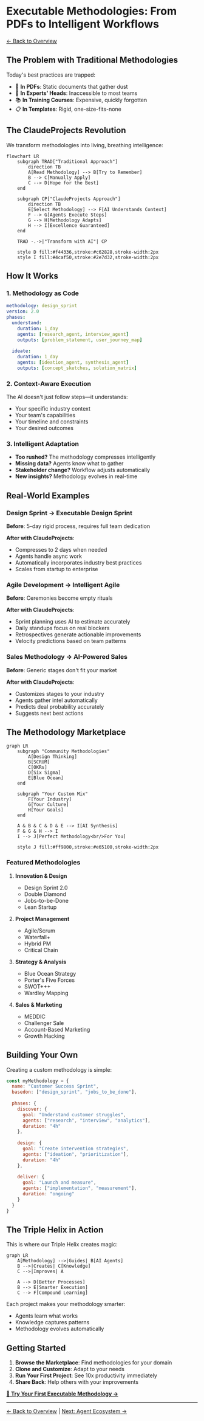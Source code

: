 # Executable Methodologies: From PDFs to Intelligent Workflows

[← Back to Overview](./README.md)

## The Problem with Traditional Methodologies

Today's best practices are trapped:
- 📄 **In PDFs**: Static documents that gather dust
- 🧠 **In Experts' Heads**: Inaccessible to most teams
- 📚 **In Training Courses**: Expensive, quickly forgotten
- 📋 **In Templates**: Rigid, one-size-fits-none

## The ClaudeProjects Revolution

We transform methodologies into living, breathing intelligence:

```mermaid
flowchart LR
    subgraph TRAD["Traditional Approach"]
        direction TB
        A[Read Methodology] --> B[Try to Remember]
        B --> C[Manually Apply]
        C --> D[Hope for the Best]
    end
    
    subgraph CP["ClaudeProjects Approach"]
        direction TB
        E[Select Methodology] --> F[AI Understands Context]
        F --> G[Agents Execute Steps]
        G --> H[Methodology Adapts]
        H --> I[Excellence Guaranteed]
    end
    
    TRAD -.->|"Transform with AI"| CP
    
    style D fill:#f44336,stroke:#c62828,stroke-width:2px
    style I fill:#4caf50,stroke:#2e7d32,stroke-width:2px
```

## How It Works

### 1. **Methodology as Code**
```yaml
methodology: design_sprint
version: 2.0
phases:
  understand:
    duration: 1_day
    agents: [research_agent, interview_agent]
    outputs: [problem_statement, user_journey_map]
    
  ideate:
    duration: 1_day  
    agents: [ideation_agent, synthesis_agent]
    outputs: [concept_sketches, solution_matrix]
```

### 2. **Context-Aware Execution**
The AI doesn't just follow steps—it understands:
- Your specific industry context
- Your team's capabilities
- Your timeline and constraints
- Your desired outcomes

### 3. **Intelligent Adaptation**
- **Too rushed?** The methodology compresses intelligently
- **Missing data?** Agents know what to gather
- **Stakeholder change?** Workflow adjusts automatically
- **New insights?** Methodology evolves in real-time

## Real-World Examples

### Design Sprint → Executable Design Sprint

**Before**: 5-day rigid process, requires full team dedication

**After with ClaudeProjects**:
- Compresses to 2 days when needed
- Agents handle async work
- Automatically incorporates industry best practices
- Scales from startup to enterprise

### Agile Development → Intelligent Agile

**Before**: Ceremonies become empty rituals

**After with ClaudeProjects**:
- Sprint planning uses AI to estimate accurately
- Daily standups focus on real blockers
- Retrospectives generate actionable improvements
- Velocity predictions based on team patterns

### Sales Methodology → AI-Powered Sales

**Before**: Generic stages don't fit your market

**After with ClaudeProjects**:
- Customizes stages to your industry
- Agents gather intel automatically
- Predicts deal probability accurately
- Suggests next best actions

## The Methodology Marketplace

```mermaid
graph LR
    subgraph "Community Methodologies"
        A[Design Thinking]
        B[SCRUM]
        C[OKRs]
        D[Six Sigma]
        E[Blue Ocean]
    end
    
    subgraph "Your Custom Mix"
        F[Your Industry]
        G[Your Culture]
        H[Your Goals]
    end
    
    A & B & C & D & E --> I[AI Synthesis]
    F & G & H --> I
    I --> J[Perfect Methodology<br/>For You]
    
    style J fill:#ff9800,stroke:#e65100,stroke-width:2px
```

### Featured Methodologies

1. **Innovation & Design**
   - Design Sprint 2.0
   - Double Diamond
   - Jobs-to-be-Done
   - Lean Startup

2. **Project Management**
   - Agile/Scrum
   - Waterfall+
   - Hybrid PM
   - Critical Chain

3. **Strategy & Analysis**
   - Blue Ocean Strategy
   - Porter's Five Forces
   - SWOT+++
   - Wardley Mapping

4. **Sales & Marketing**
   - MEDDIC
   - Challenger Sale
   - Account-Based Marketing
   - Growth Hacking

## Building Your Own

Creating a custom methodology is simple:

```javascript
const myMethodology = {
  name: "Customer Success Sprint",
  basedon: ["design_sprint", "jobs_to_be_done"],
  
  phases: {
    discover: {
      goal: "Understand customer struggles",
      agents: ["research", "interview", "analytics"],
      duration: "4h"
    },
    
    design: {
      goal: "Create intervention strategies", 
      agents: ["ideation", "prioritization"],
      duration: "4h"
    },
    
    deliver: {
      goal: "Launch and measure",
      agents: ["implementation", "measurement"],
      duration: "ongoing"
    }
  }
}
```

## The Triple Helix in Action

This is where our Triple Helix creates magic:

```mermaid
graph LR
    A[Methodology] -->|Guides| B[AI Agents]
    B -->|Creates| C[Knowledge]
    C -->|Improves| A
    
    A --> D[Better Processes]
    B --> E[Smarter Execution]
    C --> F[Compound Learning]
```

Each project makes your methodology smarter:
- Agents learn what works
- Knowledge captures patterns
- Methodology evolves automatically

## Getting Started

1. **Browse the Marketplace**: Find methodologies for your domain
2. **Clone and Customize**: Adapt to your needs
3. **Run Your First Project**: See 10x productivity immediately
4. **Share Back**: Help others with your improvements

[**🚀 Try Your First Executable Methodology →**](./10-getting-started.md)

---

[← Back to Overview](./README.md) | [Next: Agent Ecosystem →](./02-agent-ecosystem.md)